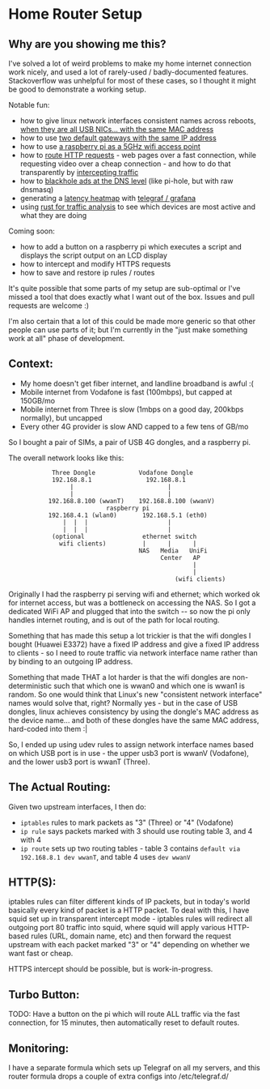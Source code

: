 Home Router Setup
=================

Why are you showing me this?
----------------------------

I've solved a lot of weird problems to make my home internet connection
work nicely, and used a lot of rarely-used / badly-documented features.
Stackoverflow was unhelpful for most of these cases, so I thought it
might be good to demonstrate a working setup.

Notable fun:
- how to give linux network interfaces consistent names across reboots,
  [when they are all USB NICs... with the same MAC address](wwan.rules)
- how to use [two default gateways with the same IP address](route-setup.sh)
- how to use [a raspberry pi as a 5GHz wifi access point](hostapd.conf)
- how to [route HTTP requests](squid.conf) - web pages over a fast
  connection, while requesting video over a cheap connection - and how
  to do that transparently by [intercepting traffic](nat-setup.sh)
- how to [blackhole ads at the DNS level](dnsmasq.sls) (like pi-hole,
  but with raw dnsmasq)
- generating a [latency heatmap](pings.png) with
  [telegraf / grafana](pings.sls)
- using [rust for traffic analysis](https://github.com/shish/packetstats)
  to see which devices are most active and what they are doing

Coming soon:
- how to add a button on a raspberry pi which executes a script and
  displays the script output on an LCD display
- how to intercept and modify HTTPS requests
- how to save and restore ip rules / routes

It's quite possible that some parts of my setup are sub-optimal or I've missed
 a tool that does exactly what I want out of the box. Issues and pull requests
 are welcome :)

I'm also certain that a lot of this could be made more generic so that other
people can use parts of it; but I'm currently in the "just make something work
at all" phase of development.

Context:
--------

- My home doesn't get fiber internet, and landline broadband is awful :(
- Mobile internet from Vodafone is fast (100mbps), but capped at 150GB/mo
- Mobile internet from Three is slow (1mbps on a good day, 200kbps normally), but uncapped
- Every other 4G provider is slow AND capped to a few tens of GB/mo

So I bought a pair of SIMs, a pair of USB 4G dongles, and a raspberry pi.

The overall network looks like this:

```
            Three Dongle            Vodafone Dongle
            192.168.8.1               192.168.8.1
                 |                          |
                 |                          |
           192.168.8.100 (wwanT)    192.168.8.100 (wwanV)
                           raspberry pi
           192.168.4.1 (wlan0)       192.168.5.1 (eth0)
               |  |  |                      |
               |  |  |                      |
            (optional                ethernet switch
              wifi clients)          |      |      |
                                    NAS   Media   UniFi
                                          Center   AP
                                                   |
                                                   |
                                              (wifi clients)
```

Originally I had the raspberry pi serving wifi and ethernet; which worked ok
for internet access, but was a bottleneck on accessing the NAS. So I got a
dedicated WiFi AP and plugged that into the switch -- so now the pi only
handles internet routing, and is out of the path for local routing.

Something that has made this setup a lot trickier is that the wifi dongles I
bought (Huawei E3372) have a fixed IP address and give a fixed IP address to
clients - so I need to route traffic via network interface name rather than
by binding to an outgoing IP address.

Something that made THAT a lot harder is that the wifi dongles are
non-deterministic such that which one is wwan0 and which one is wwan1 is
random. So one would think that Linux's new "consistent network interface"
names would solve that, right? Normally yes - but in the case of USB dongles,
linux achieves consistency by using the dongle's MAC address as the device
name... and both of these dongles have the same MAC address, hard-coded into
them :|

So, I ended up using udev rules to assign network interface names based on
which USB port is in use - the upper usb3 port is wwanV (Vodafone), and the
lower usb3 port is wwanT (Three).


The Actual Routing:
-------------------

Given two upstream interfaces, I then do:

- `iptables` rules to mark packets as "3" (Three) or "4" (Vodafone)
- `ip rule` says packets marked with 3 should use routing table 3, and 4 with 4
- `ip route` sets up two routing tables - table 3 contains
  `default via 192.168.8.1 dev wwanT`, and table 4 uses `dev wwanV`


HTTP(S):
--------

iptables rules can filter different kinds of IP packets, but in today's world
basically every kind of packet is a HTTP packet. To deal with this, I have
squid set up in transparent intercept mode - iptables rules will redirect all
outgoing port 80 traffic into squid, where squid will apply various HTTP-based
rules (URL, domain name, etc) and then forward the request upstream with each
packet marked "3" or "4" depending on whether we want fast or cheap.

HTTPS intercept should be possible, but is work-in-progress.


Turbo Button:
-------------

TODO: Have a button on the pi which will route ALL traffic via the fast
connection, for 15 minutes, then automatically reset to default routes.


Monitoring:
-----------

I have a separate formula which sets up Telegraf on all my servers, and
this router formula drops a couple of extra configs into /etc/telegraf.d/
